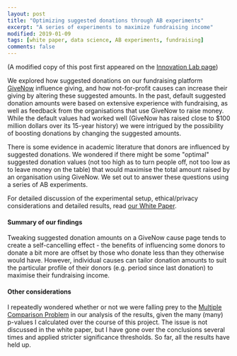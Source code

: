 ```yaml
---
layout: post
title: "Optimizing suggested donations through AB experiments"
excerpt: "A series of experiments to maximize fundraising income"
modified: 2019-01-09
tags: [white paper, data science, AB experiments, fundraising]
comments: false
---
```


(A modified copy of this post first appeared on the [Innovation Lab page](https://www.ourcommunity.com.au/general/general_article.jsp?articleid=7545))

We explored how suggested donations on our fundraising platform [GiveNow](https://www.givenow.com.au/) influence giving, and how not-for-profit causes can increase their giving by altering these suggested amounts. In the past, default suggested donation amounts were based on extensive experience with fundraising, as well as feedback from the organisations that use GiveNow to raise money. While the default values had worked well (GiveNow has raised close to $100 million dollars over its 15-year history) we were intrigued by the possibility of boosting donations by changing the suggested amounts.

There is some evidence in academic literature that donors are influenced by suggested donations. We wondered if there might be some "optimal" suggested donation values (not too high as to turn people off, not too low as to leave money on the table) that would maximise the total amount raised by an organisation using GiveNow. We set out to answer these questions using a series of AB experiments.

For detailed discussion of the experimental setup, ethical/privacy considerations and detailed results, read [our White Paper](https://www.ourcommunity.com.au/general/general_article.jsp?articleid=7545).

#### Summary of our findings
Tweaking suggested donation amounts on a GiveNow cause page tends to create a self-cancelling effect - the benefits of influencing some donors to donate a bit more are offset by those who donate less than they otherwise would have. However, individual causes can tailor donation amounts to suit the particular profile of their donors (e.g. period since last donation) to maximise their fundraising income.

#### Other considerations
I repeatedly wondered whether or not we were falling prey to the [Multiple Comparison Problem](https://en.wikipedia.org/wiki/Multiple_comparisons_problem) in our analysis of the results, given the many (many) p-values I calculated over the course of this project. The issue is not discussed in the white paper, but I have gone over the conclusions several times and applied stricter significance thresholds. So far, all the results have held up.



